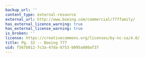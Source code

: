 ```yaml
---
backup_url: ''
content_type: external-resource
external_url: http://www.boeing.com/commercial/777family/
has_external_licence_warning: true
has_external_license_warning: true
is_broken: ''
license: https://creativecommons.org/licenses/by-nc-sa/4.0/
title: Pg. 32 -- Boeing 777
uid: f567b012-7c3a-47da-8753-b095a080af37
---
```

